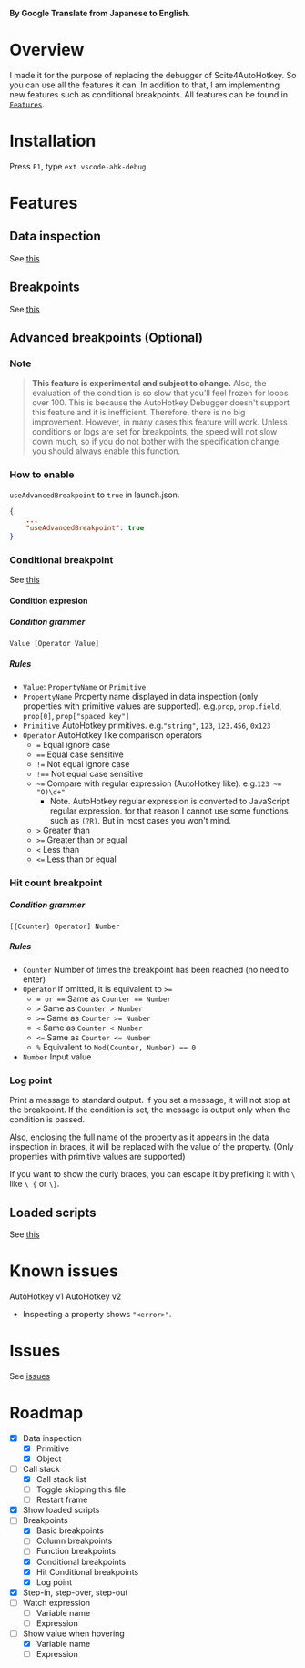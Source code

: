 **By Google Translate from Japanese to English.**

# Overview
I made it for the purpose of replacing the debugger of Scite4AutoHotkey.
So you can use all the features it can.
In addition to that, I am implementing new features such as conditional breakpoints.
All features can be found in [`Features`](#features).

# Installation
Press `F1`, type `ext vscode-ahk-debug`

# Features
## Data inspection
See [this](https://code.visualstudio.com/docs/editor/debugging#_data-inspection)

## Breakpoints
See [this](https://code.visualstudio.com/docs/editor/debugging#_breakpoints)

## Advanced breakpoints (Optional)
### Note
> **This feature is experimental and subject to change.**
Also, the evaluation of the condition is so slow that you'll feel frozen for loops over 100.
This is because the AutoHotkey Debugger doesn't support this feature and it is inefficient. Therefore, there is no big improvement.
However, in many cases this feature will work. Unless conditions or logs are set for breakpoints, the speed will not slow down much, so if you do not bother with the specification change, you should always enable this function.

### How to enable
`useAdvancedBreakpoint` to `true` in launch.json.
```json
{
    ...
    "useAdvancedBreakpoint": true
}
```

### Conditional breakpoint
See [this](https://code.visualstudio.com/docs/editor/debugging#_conditional-breakpoints)

#### Condition expresion
##### Condition grammer
`Value [Operator Value]`

##### Rules
* `Value`: `PropertyName` or `Primitive`
* `PropertyName` Property name displayed in data inspection (only properties with primitive values are supported). e.g.`prop`, `prop.field`, `prop[0]`, `prop["spaced key"]`
* `Primitive` AutoHotkey primitives. e.g.`"string"`, `123`, `123.456`, `0x123`
* `Operator` AutoHotkey like comparison operators
    * `=` Equal ignore case
    * `==` Equal case sensitive
    * `!=` Not equal ignore case
    * `!==` Not equal case sensitive
    * `~=` Compare with regular expression (AutoHotkey like). e.g.`123 ~= "O)\d+"`
        * Note. AutoHotkey regular expression is converted to JavaScript regular expression. for that reason I cannot use some functions such as `(?R)`. But in most cases you won't mind.
    * `>` Greater than
    * `>=` Greater than or equal
    * `<` Less than
    * `<=` Less than or equal

### Hit count breakpoint
##### Condition grammer
`[{Counter} Operator] Number`

##### Rules
* `Counter` Number of times the breakpoint has been reached (no need to enter)
* `Operator` If omitted, it is equivalent to `>=`
    * `= or ==` Same as `Counter == Number`
    * `>` Same as `Counter > Number`
    * `>=` Same as `Counter >= Number`
    * `<` Same as `Counter < Number`
    * `<=` Same as `Counter <= Number`
    * `%` Equivalent to `Mod(Counter, Number) == 0`
* `Number` Input value

### Log point
Print a message to standard output. If you set a message, it will not stop at the breakpoint.
If the condition is set, the message is output only when the condition is passed.

Also, enclosing the full name of the property as it appears in the data inspection in braces, it will be replaced with the value of the property. (Only properties with primitive values are supported)

If you want to show the curly braces, you can escape it by prefixing it with `\` like `\ {` or `\}`.

## Loaded scripts
See [this](https://code.visualstudio.com/docs/nodejs/nodejs-debugging#_access-loaded-scripts)

# Known issues
AutoHotkey v1
AutoHotkey v2
* Inspecting a property shows `"<error>"`.

# Issues
See [issues](https://github.com/zero-plusplus/vscode-ahk-debug/issues)

# Roadmap
- [x] Data inspection
    - [x] Primitive
    - [x] Object
- [ ] Call stack
    - [x] Call stack list
    - [ ] Toggle skipping this file
    - [ ] Restart frame
- [x] Show loaded scripts
- [ ] Breakpoints
    - [x] Basic breakpoints
    - [ ] Column breakpoints
    - [ ] Function breakpoints
    - [x] Conditional breakpoints
    - [x] Hit Conditional breakpoints
    - [x] Log point
- [x] Step-in, step-over, step-out
- [ ] Watch expression
    - [ ] Variable name
    - [ ] Expression
- [ ] Show value when hovering
    - [x] Variable name
    - [ ] Expression